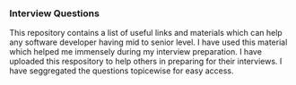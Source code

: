 ### Interview Questions
This repository contains a list of useful links and materials which can help any software developer having mid to senior level. I have used this material which helped me immensely during my interview preparation. I have uploaded this respository to help others in preparing for their interviews. I have seggregated the questions topicewise for easy access.
